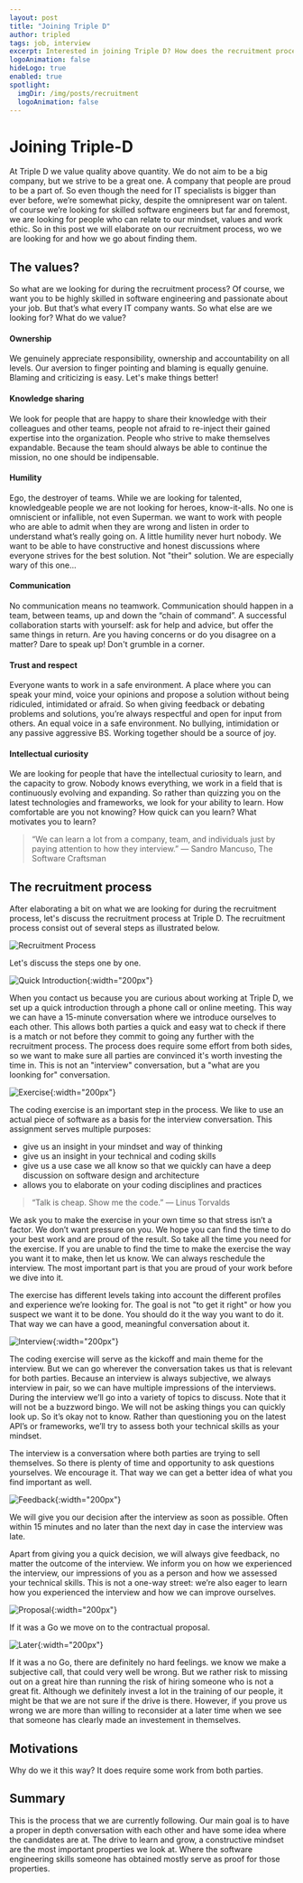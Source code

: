 ```yaml
---
layout: post 
title: "Joining Triple D"
author: tripled
tags: job, interview
excerpt: Interested in joining Triple D? How does the recruitment process look like at Triple D? Who are we looking for? How are we looking for them? 
logoAnimation: false 
hideLogo: true 
enabled: true
spotlight:
  imgDir: /img/posts/recruitment
  logoAnimation: false
---
```

# Joining Triple-D

At Triple D we value quality above quantity. We do not aim to be a big company, but we strive to be a great one. A company that people are proud to be a part of. So even though the need for IT specialists is bigger than ever before, we’re somewhat picky, despite the omnipresent war on talent. of course we’re looking for skilled software engineers but far and foremost, we are looking for people who can relate to our mindset, values and work ethic. So in this post we will elaborate on our recruitment process, wo we are looking for and how we go about finding them.

## The values?

So what are we looking for during the recruitment process? Of course, we want you to be highly skilled in software engineering and passionate about your job. But that’s what every IT company wants. So what else are we looking for? What do we value?
            
#### Ownership

We genuinely appreciate responsibility, ownership and accountability on all levels. Our aversion to finger pointing and blaming is equally genuine. Blaming and criticizing is easy. Let's make things better!

#### Knowledge sharing

We look for people that are happy to share their knowledge with their colleagues and other teams, people not afraid to re-inject their gained expertise into the organization. People who strive to make themselves expandable. Because the team should always be able to continue the mission, no one should be indipensable. 

#### Humility

Ego, the destroyer of teams.  While we are looking for talented, knowledgeable people we are not looking for heroes, know-it-alls. No one is omniscient or infallible, not even Superman. we want to work with people who are able to admit when they are wrong and listen in order to understand what’s really going on. A little humility never hurt nobody. We want to be able to have constructive and honest discussions where everyone strives for the best solution. Not "their" solution. We are especially wary of this one...

#### Communication

No communication means no teamwork. Communication should happen in a team, between teams, up and down the “chain of command”. A successful collaboration starts with yourself: ask for help and advice, but offer the same things in return. Are you having concerns or do you disagree on a matter? Dare to speak up! Don't grumble in a corner.

#### Trust and respect

Everyone wants to work in a safe environment. A place where you can speak your mind, voice your opinions and propose a solution without being ridiculed, intimidated or afraid. So when giving feedback or debating problems and solutions, you’re always
respectful and open for input from others. An equal voice in a safe environment. No bullying, intimidation or any passive aggressive BS. Working together should be a source of joy.

#### Intellectual curiosity

We are looking for people that have the intellectual curiosity to learn, and the capacity to grow. Nobody knows everything, we work in a field that is continuously evolving and expanding. So rather than quizzing you on the latest technologies and frameworks, we look for your ability to learn. How comfortable are you not knowing? How quick can you learn? What motivates you to learn? 

> “We can learn a lot from a company, team, and individuals just by paying attention to how they interview.” ― Sandro Mancuso, The Software Craftsman

## The recruitment process

After elaborating a bit on what we are looking for during the recruitment process, let's discuss the recruitment process at Triple D. The recruitment process consist out of several steps as illustrated below. 

![Recruitment Process](/img/posts/recruitment/recruitment-process.jpg)

Let's discuss the steps one by one.

![Quick Introduction](/img/posts/recruitment/intro.jpg){:width="200px"} 

When you contact us because you are curious about working at Triple D, we set up a quick introduction through a phone call or online meeting. This way we can have a 15-minute conversation where we introduce ourselves to each other. This allows both parties a quick and easy wat to check if there is a match or not before they commit to going any further with the recruitment process. The process does require some effort from both sides, so we want to make sure all parties are convinced it's worth investing the time in. This is not an "interview" conversation, but a "what are you loonking for" conversation.

![Exercise](/img/posts/recruitment/making-exercise.jpg){:width="200px"} 

The coding exercise is an important step in the process. We like to use an actual piece of software as a basis for the interview conversation. This assignment serves multiple purposes:

+ give us an insight in your mindset and way of thinking
+ give us an insight in your technical and coding skills
+ give us a use case we all know so that we quickly can have a deep discussion on software design and architecture
+ allows you to elaborate on your coding disciplines and practices

> “Talk is cheap. Show me the code.” ― Linus Torvalds

We ask you to make the exercise in your own time so that stress isn’t a factor. We don’t want pressure on you. We hope you can find the time to do your best work and are proud of the result. So take all the time you need for the exercise. If you are unable to find the time to make the exercise the way you want it to make, then let us know. We can always reschedule the interview. The most important part is that you are proud of your work before we dive into it.

The exercise has different levels taking into account the different profiles and experience we’re looking for. The goal is not "to get it right" or how you suspect we want it to be done. You should do it the way you want to do it. That way we can have a good, meaningful conversation about it.

![Interview](/img/posts/recruitment/interview.jpg){:width="200px"} 

The coding exercise will serve as the kickoff and main theme for the interview. But we can go wherever the conversation takes us that is relevant for both parties. Because an interview is always subjective, we always interview in pair, so we can have multiple impressions of the interviews. During the interview we’ll go into a variety of topics to discuss. Note that it will not be a buzzword bingo. We will not be asking things you can quickly look up. So it’s okay not to know. Rather than questioning you on the latest API’s or frameworks, we’ll try to assess both your technical skills as your mindset. 

The interview is a conversation where both parties are trying to sell themselves. So there is plenty of time and opportunity to ask questions yourselves. We encourage it. That way we can get a better idea of what you find important as well.

![Feedback](/img/posts/recruitment/feedback.jpg){:width="200px"}

We will give you our decision after the interview as soon as possible. Often within 15 minutes and no later than the next day in case the interview was late.

Apart from giving you a quick decision, we will always give feedback, no matter the outcome of the interview. We inform you on how we experienced the interview, our impressions of you as a person and how we assessed your technical skills. This is not a one-way street: we’re also eager to learn how you experienced the interview and how we can improve ourselves.

![Proposal](/img/posts/recruitment/proposal.jpg){:width="200px"}

If it was a Go we move on to the contractual proposal. 

![Later](/img/posts/recruitment/later.jpg){:width="200px"}

If it was a no Go, there are definitely no hard feelings. we know we make a subjective call, that could very well be wrong. But we rather risk to missing out on a great hire than running the risk of hiring someone who is not a great fit. Although we definitely invest a lot in the training of our people, it might be that we are not sure if the drive is there. However, if you prove us wrong we are more than willing to reconsider at a later time when we see that someone has clearly made an investement in themselves. 

## Motivations

Why do we it this way? It does require some work from both parties.

## Summary

This is the process that we are currently following. Our main goal is to have a proper in depth conversation with each other and have some idea where the candidates are at. The drive to learn and grow, a constructive mindset are the most important properties we look at. Where the software engineering skills someone has obtained mostly serve as proof for those properties.   
